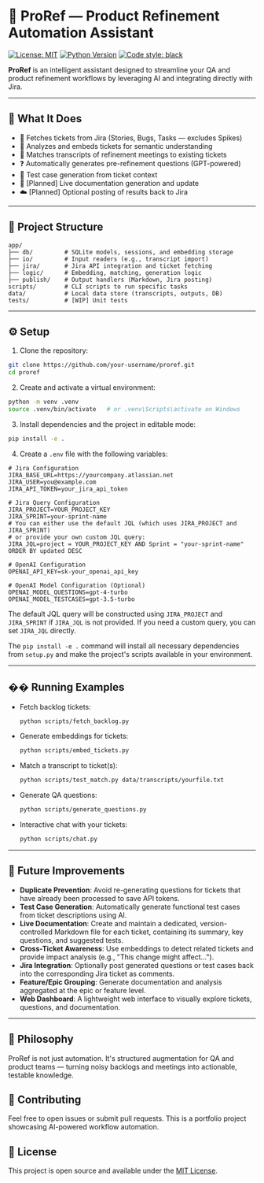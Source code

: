 # 🤖 ProRef — Product Refinement Automation Assistant

[![License: MIT](https://img.shields.io/badge/License-MIT-yellow.svg)](https://opensource.org/licenses/MIT)
[![Python Version](https://img.shields.io/badge/python-3.8%2B-blue.svg)](https://www.python.org/downloads/)
[![Code style: black](https://img.shields.io/badge/code%20style-black-000000.svg)](https://github.com/psf/black)

**ProRef** is an intelligent assistant designed to streamline your QA and product refinement workflows by leveraging AI and integrating directly with Jira.

---

## 🚀 What It Does

- 🔄 Fetches tickets from Jira (Stories, Bugs, Tasks — excludes Spikes)
- 🧠 Analyzes and embeds tickets for semantic understanding
- 💬 Matches transcripts of refinement meetings to existing tickets
- ❓ Automatically generates pre-refinement questions (GPT-powered)
- 🧪 Test case generation from ticket context
- 📄 [Planned] Live documentation generation and update
- ☁️ [Planned] Optional posting of results back to Jira

---

## 📁 Project Structure

```
app/
├── db/         # SQLite models, sessions, and embedding storage
├── io/         # Input readers (e.g., transcript import)
├── jira/       # Jira API integration and ticket fetching
├── logic/      # Embedding, matching, generation logic
├── publish/    # Output handlers (Markdown, Jira posting)
scripts/        # CLI scripts to run specific tasks
data/           # Local data store (transcripts, outputs, DB)
tests/          # [WIP] Unit tests
```

---

## ⚙️ Setup

1. Clone the repository:

```bash
git clone https://github.com/your-username/proref.git
cd proref
```

2. Create and activate a virtual environment:

```bash
python -m venv .venv
source .venv/bin/activate   # or .venv\Scripts\activate on Windows
```

3. Install dependencies and the project in editable mode:

```bash
pip install -e .
```

4. Create a `.env` file with the following variables:

```
# Jira Configuration
JIRA_BASE_URL=https://yourcompany.atlassian.net
JIRA_USER=you@example.com
JIRA_API_TOKEN=your_jira_api_token

# Jira Query Configuration
JIRA_PROJECT=YOUR_PROJECT_KEY
JIRA_SPRINT=your-sprint-name
# You can either use the default JQL (which uses JIRA_PROJECT and JIRA_SPRINT)
# or provide your own custom JQL query:
JIRA_JQL=project = YOUR_PROJECT_KEY AND Sprint = "your-sprint-name" ORDER BY updated DESC

# OpenAI Configuration
OPENAI_API_KEY=sk-your_openai_api_key

# OpenAI Model Configuration (Optional)
OPENAI_MODEL_QUESTIONS=gpt-4-turbo
OPENAI_MODEL_TESTCASES=gpt-3.5-turbo
```

The default JQL query will be constructed using `JIRA_PROJECT` and `JIRA_SPRINT` if `JIRA_JQL` is not provided. If you need a custom query, you can set `JIRA_JQL` directly.

The `pip install -e .` command will install all necessary dependencies from `setup.py` and make the project's scripts available in your environment.

---

## �� Running Examples

- Fetch backlog tickets:
  ```bash
  python scripts/fetch_backlog.py
  ```

- Generate embeddings for tickets:
  ```bash
  python scripts/embed_tickets.py
  ```

- Match a transcript to ticket(s):
  ```bash
  python scripts/test_match.py data/transcripts/yourfile.txt
  ```

- Generate QA questions:
  ```bash
  python scripts/generate_questions.py
  ```

- Interactive chat with your tickets:
  ```bash
  python scripts/chat.py
  ```

---

## 🌱 Future Improvements

- **Duplicate Prevention**: Avoid re-generating questions for tickets that have already been processed to save API tokens.
- **Test Case Generation**: Automatically generate functional test cases from ticket descriptions using AI.
- **Live Documentation**: Create and maintain a dedicated, version-controlled Markdown file for each ticket, containing its summary, key questions, and suggested tests.
- **Cross-Ticket Awareness**: Use embeddings to detect related tickets and provide impact analysis (e.g., "This change might affect...").
- **Jira Integration**: Optionally post generated questions or test cases back into the corresponding Jira ticket as comments.
- **Feature/Epic Grouping**: Generate documentation and analysis aggregated at the epic or feature level.
- **Web Dashboard**: A lightweight web interface to visually explore tickets, questions, and documentation.

---

## 📘 Philosophy

ProRef is not just automation. It's structured augmentation for QA and product teams — turning noisy backlogs and meetings into actionable, testable knowledge.

## 🤝 Contributing

Feel free to open issues or submit pull requests. This is a portfolio project showcasing AI-powered workflow automation.

## 📄 License

This project is open source and available under the [MIT License](LICENSE).


